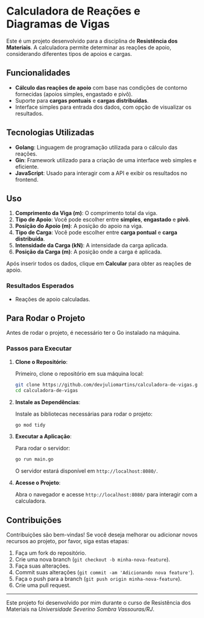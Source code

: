 # Calculadora de Reações e Diagramas de Vigas
Este é um projeto desenvolvido para a disciplina de **Resistência dos Materiais**. A calculadora permite determinar as reações de apoio, considerando diferentes tipos de apoios e cargas.

## Funcionalidades

- **Cálculo das reações de apoio** com base nas condições de contorno fornecidas (apoios simples, engastado e pivô).
- Suporte para **cargas pontuais** e **cargas distribuídas**.
- Interface simples para entrada dos dados, com opção de visualizar os resultados.

## Tecnologias Utilizadas

- **Golang**: Linguagem de programação utilizada para o cálculo das reações.
- **Gin**: Framework utilizado para a criação de uma interface web simples e eficiente.
- **JavaScript**: Usado para interagir com a API e exibir os resultados no frontend.

## Uso

1. **Comprimento da Viga (m)**: O comprimento total da viga.
2. **Tipo de Apoio**: Você pode escolher entre **simples**, **engastado** e **pivô**.
3. **Posição do Apoio (m)**: A posição do apoio na viga.
4. **Tipo de Carga**: Você pode escolher entre **carga pontual** e **carga distribuída**.
5. **Intensidade da Carga (kN)**: A intensidade da carga aplicada.
6. **Posição da Carga (m)**: A posição onde a carga é aplicada.

Após inserir todos os dados, clique em **Calcular** para obter as reações de apoio.

### Resultados Esperados

- Reações de apoio calculadas.


## Para Rodar o Projeto

Antes de rodar o projeto, é necessário ter o Go instalado na máquina.

### Passos para Executar

1. **Clone o Repositório**:

    Primeiro, clone o repositório em sua máquina local:

    ```bash
    git clone https://github.com/devjuliomartins/calculadora-de-vigas.git
    cd calculadora-de-vigas
    ```

2. **Instale as Dependências**:

    Instale as bibliotecas necessárias para rodar o projeto:

    ```bash
    go mod tidy
    ```

5. **Executar a Aplicação**:

    Para rodar o servidor:

    ```bash
    go run main.go
    ```

    O servidor estará disponível em `http://localhost:8080/`.

6. **Acesse o Projeto**:

    Abra o navegador e acesse `http://localhost:8080/` para interagir com a calculadora.

## Contribuições

Contribuições são bem-vindas! Se você deseja melhorar ou adicionar novos recursos ao projeto, por favor, siga estas etapas:

1. Faça um fork do repositório.
2. Crie uma nova branch (`git checkout -b minha-nova-feature`).
3. Faça suas alterações.
4. Commit suas alterações (`git commit -am 'Adicionando nova feature'`).
5. Faça o push para a branch (`git push origin minha-nova-feature`).
6. Crie uma pull request.

---

Este projeto foi desenvolvido por mim durante o curso de Resistência dos Materiais na *Universidade Severino Sombra Vassouras/RJ*.
